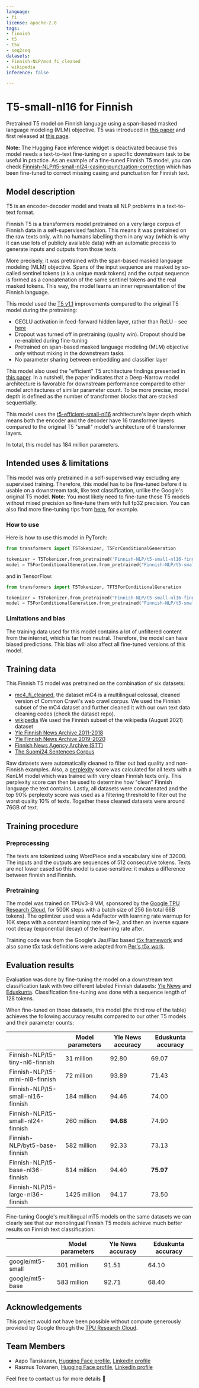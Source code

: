 ```yaml
---
language:
- fi
license: apache-2.0
tags:
- finnish
- t5
- t5x
- seq2seq
datasets:
- Finnish-NLP/mc4_fi_cleaned
- wikipedia
inference: false

---
```


# T5-small-nl16 for Finnish

Pretrained T5 model on Finnish language using a span-based masked language modeling (MLM) objective. T5 was introduced in
[this paper](https://arxiv.org/abs/1910.10683)
and first released at [this page](https://github.com/google-research/text-to-text-transfer-transformer).

**Note:** The Hugging Face inference widget is deactivated because this model needs a text-to-text fine-tuning on a specific downstream task to be useful in practice. As an example of a fine-tuned Finnish T5 model, you can check [Finnish-NLP/t5-small-nl24-casing-punctuation-correction](https://huggingface.co/Finnish-NLP/t5-small-nl24-casing-punctuation-correction) which has been fine-tuned to correct missing casing and punctuation for Finnish text.

## Model description

T5 is an encoder-decoder model and treats all NLP problems in a text-to-text format.

Finnish T5 is a transformers model pretrained on a very large corpus of Finnish data in a self-supervised fashion. This means it was pretrained on the raw texts only, with no humans labelling them in any way (which is why it can use lots of publicly available data) with an automatic process to generate inputs and outputs from those texts.

More precisely, it was pretrained with the span-based masked language modeling (MLM) objective. Spans of the input sequence are masked by so-called sentinel tokens (a.k.a unique mask tokens) and the output sequence is formed as a concatenation of the same sentinel tokens and the real masked tokens. This way, the model learns an inner representation of the Finnish language.

This model used the [T5 v1.1](https://github.com/google-research/text-to-text-transfer-transformer/blob/main/released_checkpoints.md#t511) improvements compared to the original T5 model during the pretraining:
- GEGLU activation in feed-forward hidden layer, rather than ReLU - see [here](https://arxiv.org/abs/2002.05202)
- Dropout was turned off in pretraining (quality win). Dropout should be re-enabled during fine-tuning
- Pretrained on span-based masked language modeling (MLM) objective only without mixing in the downstream tasks
- No parameter sharing between embedding and classifier layer

This model also used the "efficient" T5 architecture findings presented in [this paper](https://arxiv.org/abs/2109.10686). In a nutshell, the paper indicates that a Deep-Narrow model architecture is favorable for downstream performance compared to other model architectures of similar parameter count. To be more precise, model depth is defined as the number of transformer blocks that are stacked sequentially.

This model uses the [t5-efficient-small-nl16](https://huggingface.co/google/t5-efficient-small-nl16) architecture's layer depth which means both the encoder and the decoder have 16 transformer layers compared to the original T5 "small" model's architecture of 6 transformer layers.

In total, this model has 184 million parameters.

## Intended uses & limitations

This model was only pretrained in a self-supervised way excluding any supervised training. Therefore, this model has to be fine-tuned before it is usable on a downstream task, like text classification, unlike the Google's original T5 model. **Note:** You most likely need to fine-tune these T5 models without mixed precision so fine-tune them with full fp32 precision. You can also find more fine-tuning tips from [here](https://discuss.huggingface.co/t/t5-finetuning-tips), for example.

### How to use

Here is how to use this model in PyTorch:

```python
from transformers import T5Tokenizer, T5ForConditionalGeneration

tokenizer = T5Tokenizer.from_pretrained("Finnish-NLP/t5-small-nl16-finnish")
model = T5ForConditionalGeneration.from_pretrained("Finnish-NLP/t5-small-nl16-finnish")
```

and in TensorFlow:

```python
from transformers import T5Tokenizer, TFT5ForConditionalGeneration

tokenizer = T5Tokenizer.from_pretrained("Finnish-NLP/t5-small-nl16-finnish")
model = T5ForConditionalGeneration.from_pretrained("Finnish-NLP/t5-small-nl16-finnish", from_pt=True)
```

### Limitations and bias

The training data used for this model contains a lot of unfiltered content from the internet, which is far from neutral. Therefore, the model can have biased predictions. This bias will also affect all fine-tuned versions of this model.

## Training data

This Finnish T5 model was pretrained on the combination of six datasets:
- [mc4_fi_cleaned](https://huggingface.co/datasets/Finnish-NLP/mc4_fi_cleaned), the dataset mC4 is a multilingual colossal, cleaned version of Common Crawl's web crawl corpus. We used the Finnish subset of the mC4 dataset and further cleaned it with our own text data cleaning codes (check the dataset repo).
- [wikipedia](https://huggingface.co/datasets/wikipedia) We used the Finnish subset of the wikipedia (August 2021) dataset
- [Yle Finnish News Archive 2011-2018](http://urn.fi/urn:nbn:fi:lb-2017070501)
- [Yle Finnish News Archive 2019-2020](http://urn.fi/urn:nbn:fi:lb-2021050401)
- [Finnish News Agency Archive (STT)](http://urn.fi/urn:nbn:fi:lb-2018121001)
- [The Suomi24 Sentences Corpus](http://urn.fi/urn:nbn:fi:lb-2020021803)

Raw datasets were automatically cleaned to filter out bad quality and non-Finnish examples. Also, a [perplexity](https://huggingface.co/course/chapter7/3#perplexity-for-language-models) score was calculated for all texts with a KenLM model which was trained with very clean Finnish texts only. This perplexity score can then be used to determine how "clean" Finnish language the text contains. Lastly, all datasets were concatenated and the top 90% perplexity score was used as a filtering threshold to filter out the worst quality 10% of texts. Together these cleaned datasets were around 76GB of text.

## Training procedure

### Preprocessing

The texts are tokenized using WordPiece and a vocabulary size of 32000. The inputs and the outputs are sequences of 512 consecutive tokens. Texts are not lower cased so this model is case-sensitive: it makes a difference between finnish and Finnish.

### Pretraining

The model was trained on TPUv3-8 VM, sponsored by the [Google TPU Research Cloud](https://sites.research.google/trc/about/), for 500K steps with a batch size of 256 (in total 66B tokens). The optimizer used was a AdaFactor with learning rate warmup for 10K steps with a constant learning rate of 1e-2, and then an inverse square root decay (exponential decay) of the learning rate after.

Training code was from the Google's Jax/Flax based [t5x framework](https://github.com/google-research/t5x) and also some t5x task definitions were adapted from [Per's t5x work](https://huggingface.co/pere).

## Evaluation results

Evaluation was done by fine-tuning the model on a downstream text classification task with two different labeled Finnish datasets: [Yle News](https://github.com/spyysalo/yle-corpus) and [Eduskunta](https://github.com/aajanki/eduskunta-vkk). Classification fine-tuning was done with a sequence length of 128 tokens.

When fine-tuned on those datasets, this model (the third row of the table) achieves the following accuracy results compared to our other T5 models and their parameter counts:

|                                                       | Model parameters | Yle News accuracy   | Eduskunta accuracy   |
|-------------------------------------------------------|------------------|---------------------|----------------------|
|Finnish-NLP/t5-tiny-nl6-finnish                        | 31 million       |92.80                |69.07                 |
|Finnish-NLP/t5-mini-nl8-finnish                        | 72 million       |93.89                |71.43                 |
|Finnish-NLP/t5-small-nl16-finnish                      | 184 million      |94.46                |74.00                 |
|Finnish-NLP/t5-small-nl24-finnish                      | 260 million      |**94.68**            |74.90                 |
|Finnish-NLP/byt5-base-finnish                          | 582 million      |92.33                |73.13                 |
|Finnish-NLP/t5-base-nl36-finnish                       | 814 million      |94.40                |**75.97**             |
|Finnish-NLP/t5-large-nl36-finnish                      | 1425 million     |94.17                |73.50                 |


Fine-tuning Google's multilingual mT5 models on the same datasets we can clearly see that our monolingual Finnish T5 models achieve much better results on Finnish text classification:

|                                                       | Model parameters | Yle News accuracy   | Eduskunta accuracy   |
|-------------------------------------------------------|------------------|---------------------|----------------------|
|google/mt5-small                                       | 301 million      |91.51                |64.10                 |
|google/mt5-base                                        | 583 million      |92.71                |68.40                 |


## Acknowledgements

This project would not have been possible without compute generously provided by Google through the
[TPU Research Cloud](https://sites.research.google/trc/).

## Team Members

- Aapo Tanskanen, [Hugging Face profile](https://huggingface.co/aapot), [LinkedIn profile](https://www.linkedin.com/in/aapotanskanen/)
- Rasmus Toivanen, [Hugging Face profile](https://huggingface.co/RASMUS), [LinkedIn profile](https://www.linkedin.com/in/rasmustoivanen/)

Feel free to contact us for more details 🤗